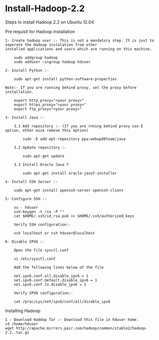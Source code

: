 Install-Hadoop-2.2
==================

Steps to install Hadoop 2.2 on Ubuntu 12.04

Pre requisit for Hadoop installation

	1- Create hadoop user :- This is not a mandatory step. It is just to seperate the Hadoop instalation from other
	installed applications and users which are running on this machine.

    	sudo addgroup hadoop
    	sudo adduser —ingroup hadoop hduser

	2- Install Python :- 
	
		sudo apt-get install python-software-properties
	
	Note:- If you are running behind proxy, set the proxy before installation.
	
		export http_proxy="<your proxy>"
		export https_proxy="<your proxy>"
		export ftp_proxy="<your proxy>"
	
	3- Install Java :- 
	
		3.1 Add repository :- (If you are rnning behind proxy use E option, other wise remove this option)
		
			sudo -E add-apt-repository ppa:webupd8team/java
		
		3.2 Update repository :- 
	
			sudo apt-get update
			
		3.3 Install Oracle Java 7
		
			sudo apt-get install oracle-java7-installer
			
	4- Install SSH Server :-
	
		sudo apt-get install openssh-server openssh-client
		
	5- Configure SSH :- 
	
		su - hduser
		ssh-keygen -t rsa -P ""
		cat $HOME/.ssh/id_rsa.pub >> $HOME/.ssh/authorized_keys
	
		Verify SSH configuration:-  
		
		ssh localhost or ssh hduser@localhost
	
	6- Disable IPV6 :- 
	
		Open the file sysctl.conf
	
		vi /etc/sysctl.conf
	
		Add the following lines below of the file
	
		net.ipv6.conf.all.disable_ipv6 = 1
		net.ipv6.conf.default.disable_ipv6 = 1
		net.ipv6.conf.lo.disable_ipv6 = 1
		
		Verify IPV6 configuration:-  
	
		cat /proc/sys/net/ipv6/conf/all/disable_ipv6
	
Installing Hadoop

	1 - Download Haddop Tar :- Download this file in hduser home.
	cd /home/hduser
	wget http://apache.mirrors.pair.com/hadoop/common/stable2/hadoop-2.2..tar.gz
	
	
	
	
	
	
	
	
	
	
	
